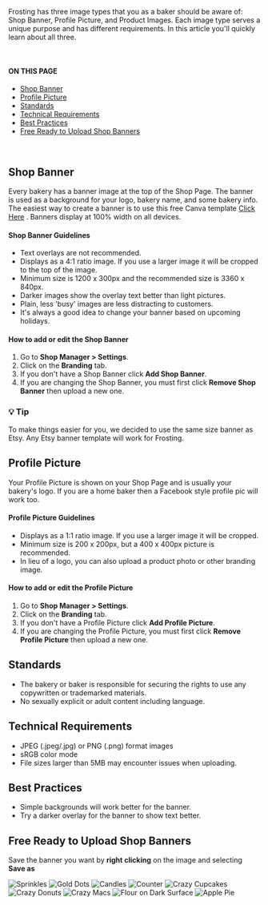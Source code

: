 Frosting has three image types that you as a baker should be aware of: Shop Banner, Profile Picture, and Product Images.  Each image type serves a unique purpose and has different requirements. In this article you'll quickly learn about all three.

<br>
<section class="index-list">
  <h4>ON THIS PAGE</h4>

- [Shop Banner](#shop-banner)
- [Profile Picture](#profile-picture)
- [Standards](#standards)
- [Technical Requirements](#technical-requirements)
- [Best Practices](#best-practices)
- [Free Ready to Upload Shop Banners](#free-ready-to-upload-shop-banners)

</section>
<br>  

## Shop Banner

Every bakery has a banner image at the top of the Shop Page. The banner is used as a background for your logo, bakery name, and some bakery info.  The easiest way to create a banner is to use this free Canva template [Click Here](https://www.canva.com/design/play?category=tACFalPUeCU&type=TABQqsrpGTg) . Banners display at 100% width on all devices.

#### Shop Banner Guidelines

- Text overlays are not recommended.
- Displays as a 4:1 ratio image.  If you use a larger image it will be cropped to the top of the image.
- Minimum size is 1200 x 300px and the recommended size is 3360 x 840px.
- Darker images show the overlay text better than light pictures.
- Plain, less 'busy' images are less distracting to customers.
- It's always a good idea to change your banner based on upcoming holidays.

#### How to add or edit the Shop Banner

1. Go to **Shop Manager > Settings**.
2. Click on the **Branding** tab.
3. If you don't have a Shop Banner click **Add Shop Banner**.
4. If you are changing the Shop Banner, you must first click **Remove Shop Banner** then upload a new one.  

<section class="callout-green">
<h3>💡 Tip</h3>
<p>To make things easier for you, we decided to use the same size banner as Etsy. Any Etsy banner template will work for Frosting.</p>
</section>

## Profile Picture

Your Profile Picture is shown on your Shop Page and is usually your bakery's logo.  If you are a home baker then a Facebook style profile pic will work too.

#### Profile Picture Guidelines

- Displays as a 1:1 ratio image.  If you use a larger image it will be cropped.
- Minimum size is 200 x 200px, but a 400 x 400px picture is recommended.
- In lieu of a logo, you can also upload a product photo or other branding image.

#### How to add or edit the Profile Picture

1. Go to **Shop Manager > Settings**.
2. Click on the **Branding** tab.
3. If you don't have a Profile Picture click **Add Profile Picture**.
4. If you are changing the Profile Picture, you must first click **Remove Profile Picture** then upload a new one.  

## Standards

- The bakery or baker is responsible for securing the rights to use any copywritten or trademarked materials.
- No sexually explicit or adult content including language.

## Technical Requirements

- JPEG (.jpeg/.jpg) or PNG (.png) format images
- sRGB color mode
- File sizes larger than 5MB may encounter issues when uploading.

## Best Practices

- Simple backgrounds will work better for the banner.
- Try a darker overlay for the banner to show text better.

## Free Ready to Upload Shop Banners

Save the banner you want by **right clicking** on the image and selecting **Save as**

![Sprinkles](https://ddxp4ty7t79c7.cloudfront.net/Shop%20Banners/Sprinkles%203360x840.jpg)
![Gold Dots](https://ddxp4ty7t79c7.cloudfront.net/Shop%20Banners/BarsandDots%203360x840.jpg)
![Candles](https://ddxp4ty7t79c7.cloudfront.net/Shop%20Banners/Clouds%203360x840.jpg)
![Counter](https://ddxp4ty7t79c7.cloudfront.net/Shop%20Banners/Counter%203360x840.jpg)
![Crazy Cupcakes](https://ddxp4ty7t79c7.cloudfront.net/Shop%20Banners/Cupcakes%203360x840.jpg)
![Crazy Donuts](https://ddxp4ty7t79c7.cloudfront.net/Shop%20Banners/Donuts%203360x840.jpg)
![Crazy Macs](https://ddxp4ty7t79c7.cloudfront.net/Shop%20Banners/Macaroons%203360x840.jpg)
![Flour on Dark Surface](https://ddxp4ty7t79c7.cloudfront.net/Shop%20Banners/Flour-3360x840.jpg)
![Apple Pie](https://ddxp4ty7t79c7.cloudfront.net/Shop%20Banners/Pie%203360x840.jpg)
